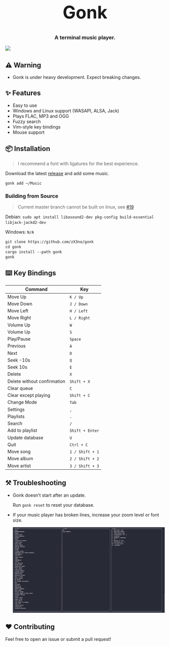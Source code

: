 <h1 align="center" style="font-size: 55px">Gonk</h1>

<h3 align="center">A terminal music player.</h3>

<div align="center" style="display:inline">
      <img src="https://raw.githubusercontent.com/zX3no/gonk/main/media/gonk.gif">
</div>

## ⚠️ Warning

- Gonk is under heavy development. Expect breaking changes.

## ✨ Features
- Easy to use
- Windows and Linux support (WASAPI, ALSA, Jack)
- Plays FLAC, MP3 and OGG
- Fuzzy search
- Vim-style key bindings
- Mouse support

## 📦 Installation
> I recommend a font with ligatures for the best experience.

Download the latest [release](https://github.com/zX3no/gonk/releases/latest) and add some music.

```
gonk add ~/Music
```

### Building from Source

> Current master branch cannot be built on linux, see [#19](https://github.com/zX3no/gonk/issues/19)

Debian: `sudo apt install libasound2-dev pkg-config build-essential libjack-jackd2-dev`

Windows: `N/A`

```
git clone https://github.com/zX3no/gonk
cd gonk
cargo install --path gonk
gonk
```
## ⌨️ Key Bindings

| Command                     | Key             |
|-----------------------------|-----------------|
| Move Up                     | `K / Up`        |
| Move Down                   | `J / Down`      |
| Move Left                   | `H / Left`      |
| Move Right                  | `L / Right`     |
| Volume Up                   | `W`             |
| Volume Up                   | `S`             |
| Play/Pause                  | `Space`         |
| Previous                    | `A`             |
| Next                        | `D`             |
| Seek -10s                   | `Q`             |
| Seek 10s                    | `E`             |
| Delete                      | `X`             |
| Delete without confirmation | `Shift + X`     |
| Clear queue                 | `C`             |
| Clear except playing        | `Shift + C`     |
| Change Mode                 | `Tab`           |
| Settings                    | `,`             |
| Playlists                   | `.`             |
| Search                      | `/`             |
| Add to playlist             | `Shift + Enter` |
| Update database             | `U`             |
| Quit                        | `Ctrl + C`      |
| Move song                   | `1 / Shift + 1` |
| Move album                  | `2 / Shift + 2` |
| Move artist                 | `3 / Shift + 3` |

## ⚒️ Troubleshooting

- Gonk doesn't start after an update.

  Run `gonk reset` to reset your database.

- If your music player has broken lines, increase your zoom level or font size.

  ![](media/broken.png)

## ❤️ Contributing

Feel free to open an issue or submit a pull request!
